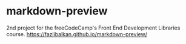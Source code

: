 # markdown-preview
2nd project for the freeCodeCamp's Front End Development Libraries course. https://fazlibalkan.github.io/markdown-preview/
